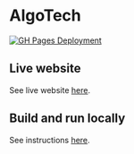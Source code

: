 # AlgoTech

[build_icon]: https://github.com/KingChampion36/tech-blogs/actions/workflows/deploy.yml/badge.svg?branch=main
[build_url]: https://github.com/KingChampion36/tech-blogs/actions/workflows/deploy.yml

[![GH Pages Deployment][build_icon]][build_url]

## Live website

See live website [here](https://kingchampion36.github.io/tech-blogs/blog/).

## Build and run locally

See instructions [here](SETUP.md).
